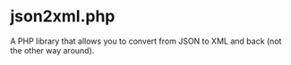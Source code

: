 # json2xml.php
A PHP library that allows you to convert from JSON to XML and back (not the other way around).
